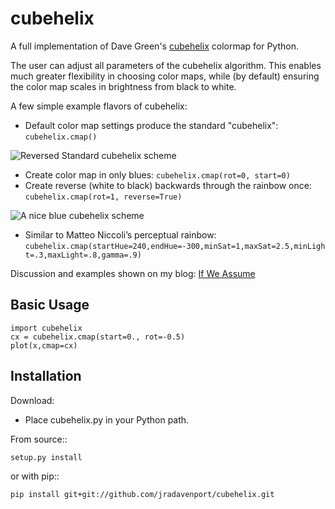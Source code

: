 cubehelix
=========

A full implementation of Dave Green's [cubehelix](http://adsabs.harvard.edu/abs/2011arXiv1108.5083G) colormap for Python.

The user can adjust all parameters of the cubehelix algorithm. 
This enables much greater flexibility in choosing color maps, while (by default) ensuring the color map scales in brightness from black to white.

A few simple example flavors of cubehelix:

- Default color map settings produce the standard "cubehelix": ``cubehelix.cmap()`` 

![Reversed Standard cubehelix scheme](http://i.imgur.com/d0VwfK9.png?raw=true)
- Create color map in only blues: ``cubehelix.cmap(rot=0, start=0)``
- Create reverse (white to black) backwards through the rainbow once: ``cubehelix.cmap(rot=1, reverse=True)`` 

![A nice blue cubehelix scheme](http://i.imgur.com/Kub0kgA.png)
- Similar to Matteo Niccoli’s perceptual rainbow: ``cubehelix.cmap(startHue=240,endHue=-300,minSat=1,maxSat=2.5,minLight=.3,maxLight=.8,gamma=.9)``

Discussion and examples shown on my blog: [If We Assume](http://www.ifweassume.com/2014/04/cubehelix-colormap-for-python.html)

Basic Usage
-----

    import cubehelix
    cx = cubehelix.cmap(start=0., rot=-0.5)
    plot(x,cmap=cx)


Installation
------------

Download:

- Place cubehelix.py in your Python path.

From source::

    setup.py install

or with pip::

    pip install git+git://github.com/jradavenport/cubehelix.git

